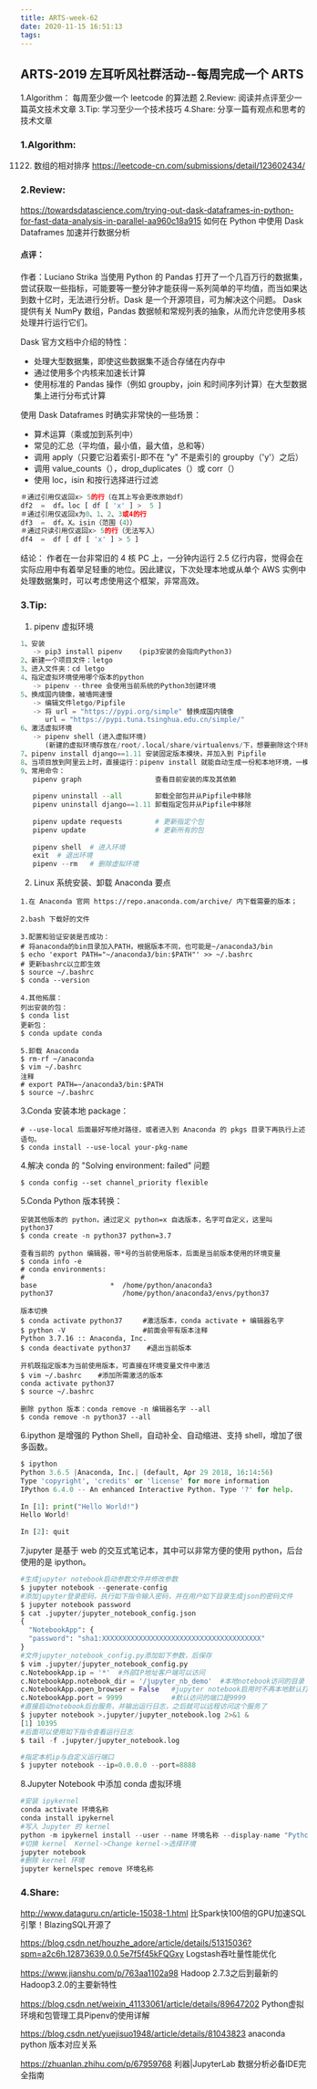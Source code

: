 ```yaml
---
title: ARTS-week-62
date: 2020-11-15 16:51:13
tags:
---
```



## ARTS-2019 左耳听风社群活动--每周完成一个 ARTS
1.Algorithm： 每周至少做一个 leetcode 的算法题
2.Review: 阅读并点评至少一篇英文技术文章
3.Tip: 学习至少一个技术技巧
4.Share: 分享一篇有观点和思考的技术文章

### 1.Algorithm:

1122. 数组的相对排序 https://leetcode-cn.com/submissions/detail/123602434/

### 2.Review:

https://towardsdatascience.com/trying-out-dask-dataframes-in-python-for-fast-data-analysis-in-parallel-aa960c18a915
如何在 Python 中使用 Dask Dataframes 加速并行数据分析 

#### 点评：

作者：Luciano Strika 
当使用 Python 的 Pandas 打开了一个几百万行的数据集，尝试获取一些指标，可能要等一整分钟才能获得一系列简单的平均值，而当如果达到数十亿时，无法进行分析。Dask 是一个开源项目，可为解决这个问题。 Dask 提供有关 NumPy 数组，Pandas 数据帧和常规​​列表的抽象，从而允许您使用多核处理并行运行它们。

Dask 官方文档中介绍的特性：
- 处理大型数据集，即使这些数据集不适合存储在内存中
- 通过使用多个内核来加速长计算
- 使用标准的 Pandas 操作（例如 groupby，join 和时间序列计算）在大型数据集上进行分布式计算

使用 Dask Dataframes 时确实非常快的一些场景：
- 算术运算（乘或加到系列中）
- 常见的汇总（平均值，最小值，最大值，总和等）
- 调用 apply（只要它沿着索引-即不在 "y" 不是索引的 groupby（'y'）之后）
- 调用 value_counts（），drop_duplicates（）或 corr（）
- 使用 loc，isin 和按行选择进行过滤

```python
＃通过引用仅返回x> 5的行（在其上写会更改原始df）
df2  =  df。loc [ df [ 'x' ] >  5 ]
＃通过引用仅返回x为0、1、2、3或4的行
df3  =  df。X。isin（范围（4））
＃通过只读引用仅返回x> 5的行（无法写入）
df4  =  df [ df [ 'x' ] > 5 ]
```

结论：
  作者在一台非常旧的 4 核 PC 上，一分钟内运行 2.5 亿行内容，觉得会在实际应用中有着举足轻重的地位。因此建议，下次处理本地或从单个 AWS 实例中处理数据集时，可以考虑使用这个框架，非常高效。


### 3.Tip:

1. pipenv 虚拟环境
```python
1、安装
   -> pip3 install pipenv    (pip3安装的会指向Python3)
2、新建一个项目文件：letgo
3、进入文件夹：cd letgo
4、指定虚拟环境使用哪个版本的python
   -> pipenv --three 会使用当前系统的Python3创建环境
5、换成国内镜像，被墙网速慢
   -> 编辑文件letgo/Pipfile
   -> 将 url = "https://pypi.org/simple" 替换成国内镜像 
      url = "https://pypi.tuna.tsinghua.edu.cn/simple/"
6、激活虚拟环境
   -> pipenv shell (进入虚拟环境)
      (新建的虚拟环境存放在/root/.local/share/virtualenvs/下，想要删除这个环境，直接删除这个文件夹)
7、pipenv install django==1.11 安装固定版本模块，并加入到 Pipfile 
8、当项目放到阿里云上时，直接运行：pipenv install 就能自动生成一份和本地环境，一模一样的环境
9、常用命令：
   pipenv graph                  查看目前安装的库及其依赖
 
   pipenv uninstall --all        卸载全部包并从Pipfile中移除
   pipenv uninstall django==1.11 卸载指定包并从Pipfile中移除
   
   pipenv update requests        # 更新指定个包
   pipenv update                 # 更新所有的包
  
   pipenv shell  # 进入环境
   exit  # 退出环境
   pipenv --rm   # 删除虚拟环境
```

2. Linux 系统安装、卸载 Anaconda 要点

```shell
1.在 Anaconda 官网 https://repo.anaconda.com/archive/ 内下载需要的版本；

2.bash 下载好的文件

3.配置和验证安装是否成功：
# 将anaconda的bin目录加入PATH，根据版本不同，也可能是~/anaconda3/bin
$ echo 'export PATH="~/anaconda3/bin:$PATH"' >> ~/.bashrc
# 更新bashrc以立即生效
$ source ~/.bashrc
$ conda --version

4.其他拓展：
列出安装的包：
$ conda list
更新包：
$ conda update conda

5.卸载 Anaconda
$ rm-rf ~/anaconda
$ vim ~/.bashrc
注释
# export PATH=~/anaconda3/bin:$PATH
$ source ~/.bashrc
```

3.Conda 安装本地 package：

```shell
# --use-local 后面最好写绝对路径，或者进入到 Anaconda 的 pkgs 目录下再执行上述语句。
$ conda install --use-local your-pkg-name
```

4.解决 conda 的 "Solving environment: failed" 问题

```shell
$ conda config --set channel_priority flexible
```

5.Conda Python 版本转换：
```shell
安装其他版本的 python，通过定义 python=x 自选版本，名字可自定义，这里叫 python37
$ conda create -n python37 python=3.7

查看当前的 python 编辑器，带*号的当前使用版本，后面是当前版本使用的环境变量
$ conda info -e
# conda environments:
#
base                  *  /home/python/anaconda3
python37                 /home/python/anaconda3/envs/python37

版本切换
$ conda activate python37     #激活版本，conda activate + 编辑器名字
$ python -V                   #前面会带有版本注释    
Python 3.7.16 :: Anaconda, Inc.
$ conda deactivate python37    #退出当前版本

开机既指定版本为当前使用版本，可直接在环境变量文件中激活
$ vim ~/.bashrc    #添加所需激活的版本
conda activate python37
$ source ~/.bashrc

删除 python 版本：conda remove -n 编辑器名字 --all
$ conda remove -n python37 --all
```

6.ipython 是增强的 Python Shell，自动补全、自动缩进、支持 shell，增加了很多函数。
```python
$ ipython
Python 3.6.5 |Anaconda, Inc.| (default, Apr 29 2018, 16:14:56)
Type 'copyright', 'credits' or 'license' for more information
IPython 6.4.0 -- An enhanced Interactive Python. Type '?' for help.
 
In [1]: print("Hello World!")
Hello World!
 
In [2]: quit
```

7.jupyter 是基于 web 的交互式笔记本，其中可以非常方便的使用 python，后台使用的是 ipython。

```python
#生成jupyter notebook启动参数文件并修改参数
$ jupyter notebook --generate-config
#添加jupyter登录密码，执行如下指令输入密码，并在用户如下目录生成json的密码文件
$ jupyter notebook password              
$ cat .jupyter/jupyter_notebook_config.json 
{
  "NotebookApp": {
  "password": "sha1:XXXXXXXXXXXXXXXXXXXXXXXXXXXXXXXXXXXXXXX"
}
#文件jupyter_notebook_config.py添加如下参数，后保存
$ vim .jupyter/jupyter_notebook_config.py
c.NotebookApp.ip = '*'  #外部IP地址客户端可以访问
c.NotebookApp.notebook_dir = '/jupyter_nb_demo'  #本地notebook访问的目录
c.NotebookApp.open_browser = False   #jupyter notebook启用时不再本地默认打开浏览器
c.NotebookApp.port = 9999            #默认访问的端口是9999
#直接启动notebook后台服务，并输出运行日志，之后就可以远程访问这个服务了
$ jupyter notebook >.jupyter/jupyter_notebook.log 2>&1 &
[1] 10395
#后面可以使用如下指令查看运行日志
$ tail -f .jupyter/jupyter_notebook.log

#指定本机ip与自定义运行端口 
$ jupyter notebook --ip=0.0.0.0 --port=8888
```
8.Jupyter Notebook 中添加 conda 虚拟环境

```python
#安装 ipykernel
conda activate 环境名称
conda install ipykernel
#写入 Jupyter 的 kernel
python -m ipykernel install --user --name 环境名称 --display-name "Python (环境名称)"
#切换 kernel  Kernel->Change kernel->选择环境
jupyter notebook
#删除 kernel 环境
jupyter kernelspec remove 环境名称
```

### 4.Share:

http://www.dataguru.cn/article-15038-1.html
比Spark快100倍的GPU加速SQL引擎！BlazingSQL开源了

https://blog.csdn.net/houzhe_adore/article/details/51315036?spm=a2c6h.12873639.0.0.5e7f5f45kFQGxy
Logstash吞吐量性能优化

https://www.jianshu.com/p/763aa1102a98
Hadoop 2.7.3之后到最新的Hadoop3.2.0的主要新特性

https://blog.csdn.net/weixin_41133061/article/details/89647202
Python虚拟环境和包管理工具Pipenv的使用详解

https://blog.csdn.net/yuejisuo1948/article/details/81043823
anaconda python 版本对应关系

https://zhuanlan.zhihu.com/p/67959768
利器|JupyterLab 数据分析必备IDE完全指南